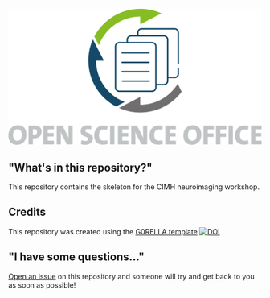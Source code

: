 ![logo](workshop/static/oso_logo.jpg)

## "What's in this repository?"

This repository contains the skeleton for the CIMH neuroimaging workshop.

## Credits

This repository was created using the [G0RELLA template](https://github.com/G0RELLA/gorella_base) [![DOI](https://zenodo.org/badge/DOI/10.5281/zenodo.4279400.svg)](https://doi.org/10.5281/zenodo.4279400)

## "I have some questions..."

[Open an issue](https://github.com/JohannesWiesner/workshop_cimh/issues) on this repository and someone will try and get back to you as soon as possible!
